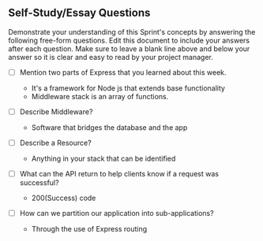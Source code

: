 
## Self-Study/Essay Questions

Demonstrate your understanding of this Sprint's concepts by answering the following free-form questions. Edit this document to include your answers after each question. Make sure to leave a blank line above and below your answer so it is clear and easy to read by your project manager.

- [ ] Mention two parts of Express that you learned about this week.
  - It's a framework for Node js that extends base functionality
  - Middleware stack is an array of functions.

- [ ] Describe Middleware?
  - Software that bridges the database and the app

- [ ] Describe a Resource?
  - Anything in your stack that can be identified

- [ ] What can the API return to help clients know if a request was successful?
  - 200(Success) code

- [ ] How can we partition our application into sub-applications?
  - Through the use of Express routing
